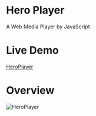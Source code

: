 # Hero Player
A Web Media Player by JavaScript

# Live Demo
[HeroPlayer](https://aurdes.com/heroplayer/ "在当前页面打开此演示项目，若想在新标签页打开，请通过 [Ctrl + 单击此链接] 或 [鼠标中键点击此链接] 进行访问.")

# Overview
![HeroPlayer](https://repository-images.githubusercontent.com/197145128/3120df80-a7e8-11e9-98f1-47022dde222c)
